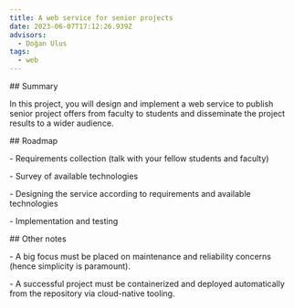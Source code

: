 ```yaml
---
title: A web service for senior projects
date: 2023-06-07T17:12:26.939Z
advisors:
  - Doğan Ulus
tags:
  - web
---
```

\## Summary

In this project, you will design and implement a web service to publish senior project offers from faculty to students and disseminate the project results to a wider audience.



\## Roadmap

\- Requirements collection (talk with your fellow students and faculty)

\- Survey of available technologies

\- Designing the service according to requirements and available technologies

\- Implementation and testing



\## Other notes

\- A big focus must be placed on maintenance and reliability concerns (hence simplicity is paramount).

\- A successful project must be containerized and deployed automatically from the repository via cloud-native tooling.
